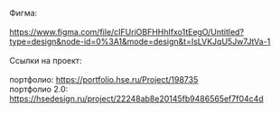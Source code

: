 Фигма: <br> <br>
https://www.figma.com/file/cIFUriOBFHHhIfxo1tEegO/Untitled?type=design&node-id=0%3A1&mode=design&t=IsLVKJqU5Jw7JtVa-1 <br> <br>
Ссылки на проект: <br> <br>
портфолио: https://portfolio.hse.ru/Project/198735 <br>
портфолио 2.0: https://hsedesign.ru/project/22248ab8e20145fb9486565ef7f04c4d
